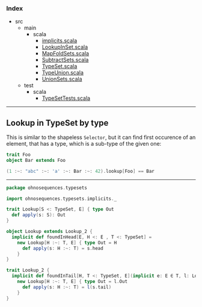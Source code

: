 ### Index

+ src
  + main
    + scala
      + [implicits.scala](implicits.md)
      + [LookupInSet.scala](LookupInSet.md)
      + [MapFoldSets.scala](MapFoldSets.md)
      + [SubtractSets.scala](SubtractSets.md)
      + [TypeSet.scala](TypeSet.md)
      + [TypeUnion.scala](TypeUnion.md)
      + [UnionSets.scala](UnionSets.md)
  + test
    + scala
      + [TypeSetTests.scala](../../test/scala/TypeSetTests.md)

------

## Lookup in TypeSet by type

This is similar to the shapeless `Selector`, but it can find first occurence of an element, 
that has a type, which is a sub-type of the given one:

```scala
trait Foo
object Bar extends Foo

(1 :~: "abc" :~: 'a' :~: Bar :~: 42).lookup[Foo] == Bar
```

------


```scala
package ohnosequences.typesets

import ohnosequences.typesets.implicits._

trait Lookup[S <: TypeSet, E] { type Out
  def apply(s: S): Out
}

object Lookup extends Lookup_2 {
  implicit def foundInHead[E, H <: E , T <: TypeSet] = 
    new Lookup[H :~: T, E] { type Out = H
      def apply(s: H :~: T) = s.head
    }
}

trait Lookup_2 {
  implicit def foundInTail[H, T <: TypeSet, E](implicit e: E ∈ T, l: Lookup[T, E]) =
    new Lookup[H :~: T, E] { type Out = l.Out
      def apply(s: H :~: T) = l(s.tail)
    }
}

```

